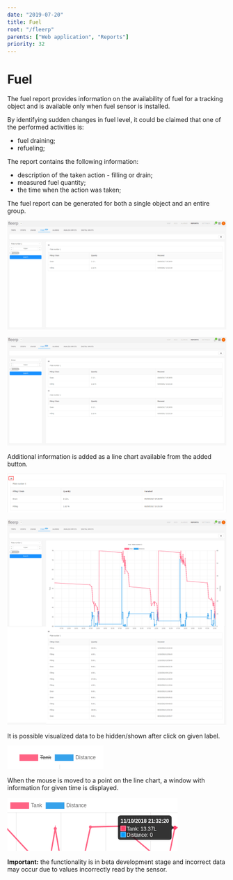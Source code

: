 ```yaml
---
date: "2019-07-20"
title: Fuel
root: "/fleerp"
parents: ["Web application", "Reports"]
priority: 32
---
```


# Fuel

The fuel report provides information on the availability of fuel for a tracking object and is available only when fuel sensor is installed.

By identifying sudden changes in fuel level, it could be claimed that one of the performed activities is:
- fuel draining;
- refueling;

The report contains the following information:
- description of the taken action - filling or drain;
- measured fuel quantity;
- the time when the action was taken;

The fuel report can be generated for both a single object and an entire group.

![ToFuel](to-fuel-en.png)

![GroupFuel](group-fuel-en.png)

Additional information is added as a line chart available from the added button.

![ChartButton](chart-button-en.png)

![FuelChart](fuel-chart-en.png)

It is possible visualized data to be hidden/shown after click on given label.

![ChartOptions](chart-options-en.png) 

When the mouse is moved to a point on the line chart, a window with information for given time is displayed.

![Popup](popup-en.png)

**Important:** the functionality is in beta development stage and incorrect data may occur due to values incorrectly read by the sensor.
